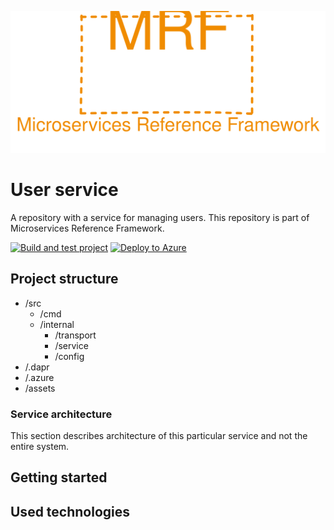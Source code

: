 <p align="center">
    <img src="./assets/mrf_logo.svg" alt="Microservices Reference Framework logo" />
</p>


# User service
A repository with a service for managing users. This repository is part of Microservices Reference Framework.

[![Build and test project](https://github.com/MichalMoudry/mrf-user-service/actions/workflows/go.yml/badge.svg)](https://github.com/MichalMoudry/mrf-user-service/actions/workflows/go.yml)
[![Deploy to Azure](https://github.com/MichalMoudry/mrf-user-service/actions/workflows/deploy.yml/badge.svg)](https://github.com/MichalMoudry/mrf-user-service/actions/workflows/deploy.yml)

## Project structure
- /src
    - /cmd
    - /internal
        - /transport
        - /service
        - /config
- /.dapr
- /.azure
- /assets

### Service architecture
This section describes architecture of this particular service and not the entire system.

## Getting started

## Used technologies
